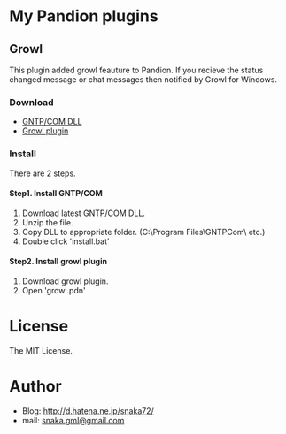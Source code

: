 # My Pandion plugins

## Growl

This plugin added growl feauture to Pandion.
If you recieve the status changed message or chat messages then notified by Growl for Windows.

### Download

* [GNTP/COM DLL](http://github.com/snaka/GNTPCom/downloads)
* [Growl plugin](http://www.example.com/)

### Install

There are 2 steps.

#### Step1. Install GNTP/COM

1. Download latest GNTP/COM DLL.
2. Unzip the file.
3. Copy DLL to appropriate folder. (C:\Program Files\GNTPCom\ etc.)
4. Double click 'install.bat'

#### Step2. Install growl plugin

1. Download growl plugin.
2. Open 'growl.pdn' 

# License

The MIT License.

# Author

- Blog: http://d.hatena.ne.jp/snaka72/
- mail: snaka.gml@gmail.com

